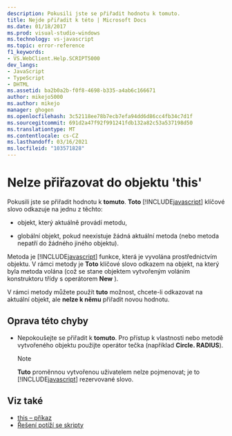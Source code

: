 ```yaml
---
description: Pokusili jste se přiřadit hodnotu k tomuto.
title: Nejde přiřadit k této | Microsoft Docs
ms.date: 01/18/2017
ms.prod: visual-studio-windows
ms.technology: vs-javascript
ms.topic: error-reference
f1_keywords:
- VS.WebClient.Help.SCRIPT5000
dev_langs:
- JavaScript
- TypeScript
- DHTML
ms.assetid: ba2b0a2b-f0f8-4698-b335-a4ab6c166671
author: mikejo5000
ms.author: mikejo
manager: ghogen
ms.openlocfilehash: 3c52118ee78b7ecb7efa94dd6d86cc4fb34c7d1f
ms.sourcegitcommit: 691d2a47f92f991241fdb132a82c53a537198d50
ms.translationtype: MT
ms.contentlocale: cs-CZ
ms.lasthandoff: 03/16/2021
ms.locfileid: "103571828"
---
```

# <a name="cannot-assign-to-this"></a>Nelze přiřazovat do objektu 'this'
Pokusili jste se přiřadit hodnotu k **tomuto**. **Toto** [!INCLUDE[javascript](../../javascript/includes/javascript-md.md)] klíčové slovo odkazuje na jednu z těchto:

- objekt, který aktuálně provádí metodu,

- globální objekt, pokud neexistuje žádná aktuální metoda (nebo metoda nepatří do žádného jiného objektu).

Metoda je [!INCLUDE[javascript](../../javascript/includes/javascript-md.md)] funkce, která je vyvolána prostřednictvím objektu. V rámci metody je **Toto** klíčové slovo odkazem na objekt, na který byla metoda volána (což se stane objektem vytvořeným voláním konstruktoru třídy s operátorem **New** ).

V rámci metody můžete použít **tuto** možnost, chcete-li odkazovat na aktuální objekt, ale **nelze k němu** přiřadit novou hodnotu.

## <a name="to-correct-this-error"></a>Oprava této chyby

- Nepokoušejte se přiřadit k **tomuto**. Pro přístup k vlastnosti nebo metodě vytvořeného objektu použijte operátor tečka (například **Circle. RADIUS**).

  > [!NOTE]
  > **Tuto** proměnnou vytvořenou uživatelem nelze pojmenovat; je to [!INCLUDE[javascript](../../javascript/includes/javascript-md.md)] rezervované slovo.

## <a name="see-also"></a>Viz také

- [this – příkaz](https://developer.mozilla.org/docs/Web/JavaScript/Reference/Operators/this)
- [Řešení potíží se skripty](https://developer.mozilla.org/docs/Learn/JavaScript/First_steps/What_went_wrong)
